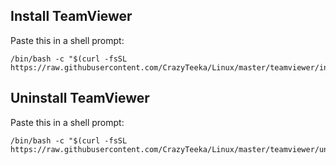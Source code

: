 ## Install TeamViewer
Paste this in a shell prompt:
```
/bin/bash -c "$(curl -fsSL https://raw.githubusercontent.com/CrazyTeeka/Linux/master/teamviewer/install.sh)"
```

## Uninstall TeamViewer
Paste this in a shell prompt:
```
/bin/bash -c "$(curl -fsSL https://raw.githubusercontent.com/CrazyTeeka/Linux/master/teamviewer/uninstall.sh)"
```

